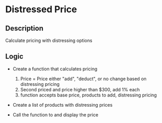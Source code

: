 # Distressed Price

## Description
Calculate pricing with distressing options

## Logic
- Create a function that calculates pricing

    1. Price = Price either "add", "deduct", or no change based on distressing pricing
    2. Second priced and price higher than $300, add 1% each
    3. function accepts base price, products to add, distressing pricing

- Create a list of products with distressing prices
- Call the function to and display the price
